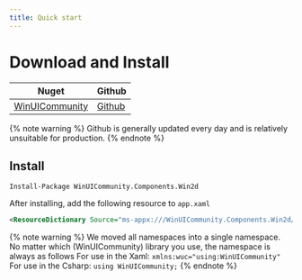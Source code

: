 ```yaml
---
title: Quick start
---
```


# Download and Install

|Nuget|Github|
|-|-|
|[WinUICommunity](https://www.nuget.org/packages/WinUICommunity.Components.Win2d/)|[Github](https://github.com/WinUICommunity/WinUICommunity)


{% note warning %}
Github is generally updated every day and is relatively unsuitable for production.
{% endnote %}

## Install
```
Install-Package WinUICommunity.Components.Win2d
```

After installing, add the following resource to `app.xaml`

```xml
<ResourceDictionary Source="ms-appx:///WinUICommunity.Components.Win2d/Themes/Generic.xaml"/>
```

{% note warning %}
We moved all namespaces into a single namespace. No matter which (WinUICommunity) library you use, the namespace is always as follows
For use in the Xaml:
`xmlns:wuc="using:WinUICommunity"`
For use in the Csharp:
`using WinUICommunity;`
{% endnote %}